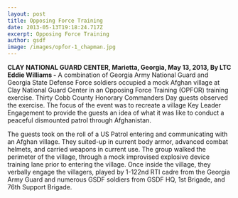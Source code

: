```yaml
---
layout: post
title: Opposing Force Training
date: 2013-05-13T19:18:24.717Z
excerpt: Opposing Force Training
author: gsdf
image: /images/opfor-1_chapman.jpg
---
```

**CLAY NATIONAL GUARD CENTER, Marietta, Georgia, May 13, 2013, By LTC Eddie Williams -** A combination of Georgia Army National Guard and Georgia State Defense Force soldiers occupied a mock Afghan village at Clay National Guard Center in an Opposing Force Training (OPFOR) training exercise. Thirty Cobb County Honorary Commanders Day guests observed the exercise. The focus of the event was to recreate a village Key Leader Engagement to provide the guests an idea of what it was like to conduct a peaceful dismounted patrol through Afghanistan.

The guests took on the roll of a US Patrol entering and communicating with an Afghan village. They suited-up in current body armor, advanced combat helmets, and carried weapons in current use. The group walked the perimeter of the village, through a mock improvised explosive device training lane prior to entering the village. Once inside the village, they verbally engage the villagers, played by 1-122nd RTI cadre from the Georgia Army Guard and numerous GSDF soldiers from GSDF HQ, 1st Brigade, and 76th Support Brigade.
